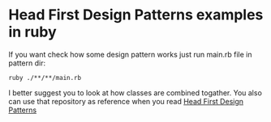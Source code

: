 # Head First Design Patterns examples in ruby

If you want check how some design pattern works just run main.rb file in pattern dir:

`ruby ./**/**/main.rb`

I better suggest you to look at how classes are combined togather.
You also can use that repository as reference when you read [Head First Design Patterns](http://shop.oreilly.com/product/9780596007126.do)
